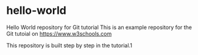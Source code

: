 # hello-world
Hello World repository for Git tutorial
This is an example repository for the Git tutoial on https://www.w3schools.com

This repository is built step by step in the tutorial.1
